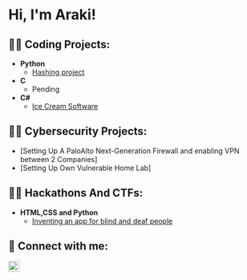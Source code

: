 <h1>Hi, I'm Araki! </h1>

<h2>👨‍💻 Coding Projects:</h2>

- <b>Python</b>
  - [Hashing project](https://github.com/Arakii0/All-Bout-HAsh)
- <b>C</b>
  - Pending
- <b>C#</b>
  - [Ice Cream Software](https://github.com/Arakii0/IceCream)

<h2>👨‍💻 Cybersecurity Projects:</h2>

- [Setting Up A PaloAlto Next-Generation Firewall and enabling VPN between 2 Companies]
- [Setting Up Own Vulnerable Home Lab]


<h2>👨‍💻 Hackathons And CTFs:</h2>

- <b>HTML,CSS and Python</b>
  - [Inventing an app for blind and deaf people](https://github.com/Arakii0/SUTD-WTH-)

<h2> 🤳 Connect with me:</h2>

[<img align="left" alt="JoshMadakor | LinkedIn" width="22px" src="https://cdn.jsdelivr.net/npm/simple-icons@v3/icons/linkedin.svg" />][linkedin]

[linkedin]: https://linkedin.com/in/arakiyeo
